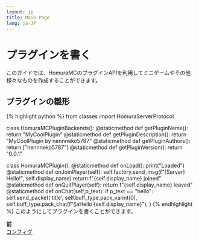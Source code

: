 ```yaml
---
layout: jp
title: Main Page
lang: ja-JP
---
```

# プラグインを書く
このガイドでは、HomuraMCのプラグインAPIを利用してミニゲームやその他様々なものを作成することができます。  
## プラグインの雛形
{% highlight python %}
from classes import HomuraServerProtocol

class HomuraMCPluginBackends():
	@staticmethod
	def getPluginName():
		return "MyCoolPlugin"
	@staticmethod
	def getPluginDescription():
		return "MyCoolPlugin by nennneko5787"
	@staticmethod
	def getPluginAuthors():
		return ["nennneko5787"]
	@staticmethod
	def getPluginVersion():
		return "0.0.1"

class HomuraMCPlugin():
	@staticmethod
	def onLoad():
		print("Loaded")
	@staticmethod
	def onJoinPlayer(self):
		self.factory.send_msg(f"[Server] Hello!", self.display_name)
		return f"{self.display_name} joined"
	@staticmethod
	def onQuitPlayer(self):
		return f"{self.display_name} leaved"
	@staticmethod
	def onChat(self,p_text):
		if p_text == "hello":
			self.send_packet('title',
					self.buff_type.pack_varint(0),
					self.buff_type.pack_chat(f"§aHello {self.display_name}"),
				)
{% endhighlight %}
このようにしてプラグインを書くことができます。
<div style="display: flex;">
	<div class="maeato">
		<b>前</b><br>
		<a href="/docs/jp/config/">コンフィグ</a>
	</div>
</div>